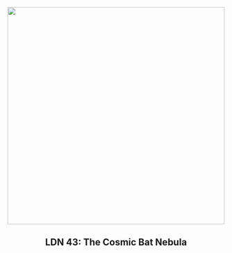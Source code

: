 
<p align="center"><img src="https://apod.nasa.gov/apod/image/2410/LDN43_SelbyHanson_960.jpg" width="500" height="500"></p>
<h2 align="center"> LDN 43: The Cosmic Bat Nebula </h2>
